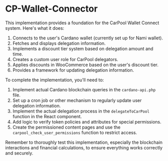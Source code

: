 # CP-Wallet-Connector

This implementation provides a foundation for the CarPool Wallet Connect system. Here's what it does:

1. Connects to the user's Cardano wallet (currently set up for Nami wallet).
2. Fetches and displays delegation information.
3. Implements a discount tier system based on delegation amount and time.
4. Creates a custom user role for CarPool delegators.
5. Applies discounts in WooCommerce based on the user's discount tier.
6. Provides a framework for updating delegation information.


To complete the implementation, you'll need to:

1. Implement actual Cardano blockchain queries in the `cardano-api.php` file.
2. Set up a cron job or other mechanism to regularly update user delegation information.
3. Implement the actual delegation process in the `delegateToCarPool` function in the React component.
4. Add logic to verify token policies and attributes for special permissions.
5. Create the permissioned content pages and use the `carpool_check_user_permissions` function to restrict access.


Remember to thoroughly test this implementation, especially the blockchain interactions and financial calculations, to ensure everything works correctly and securely.
